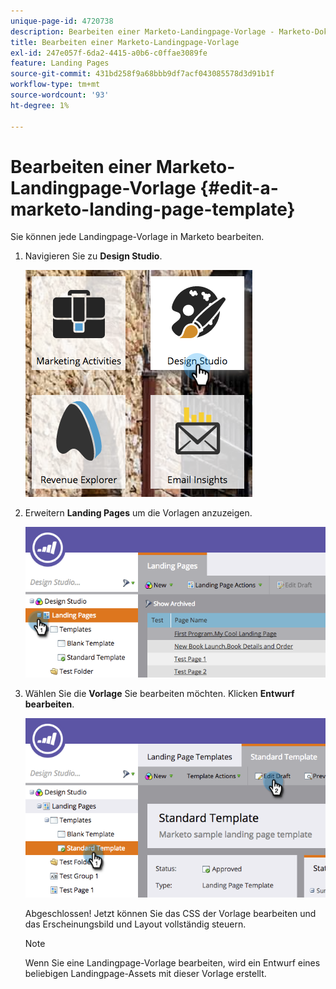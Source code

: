 ```yaml
---
unique-page-id: 4720738
description: Bearbeiten einer Marketo-Landingpage-Vorlage - Marketo-Dokumente - Produktdokumentation
title: Bearbeiten einer Marketo-Landingpage-Vorlage
exl-id: 247e057f-6da2-4415-a0b6-c0ffae3089fe
feature: Landing Pages
source-git-commit: 431bd258f9a68bbb9df7acf043085578d3d91b1f
workflow-type: tm+mt
source-wordcount: '93'
ht-degree: 1%

---
```


# Bearbeiten einer Marketo-Landingpage-Vorlage {#edit-a-marketo-landing-page-template}

Sie können jede Landingpage-Vorlage in Marketo bearbeiten.

1. Navigieren Sie zu **Design Studio**.

   ![](assets/designstudio.png)

1. Erweitern **Landing Pages** um die Vorlagen anzuzeigen.

   ![](assets/image2015-5-21-12-3a40-3a3.png)

1. Wählen Sie die **Vorlage** Sie bearbeiten möchten. Klicken **Entwurf bearbeiten**.

   ![](assets/image2015-5-21-12-3a37-3a54.png)

   Abgeschlossen! Jetzt können Sie das CSS der Vorlage bearbeiten und das Erscheinungsbild und Layout vollständig steuern.

   >[!NOTE]
   >
   >Wenn Sie eine Landingpage-Vorlage bearbeiten, wird ein Entwurf eines beliebigen Landingpage-Assets mit dieser Vorlage erstellt.
